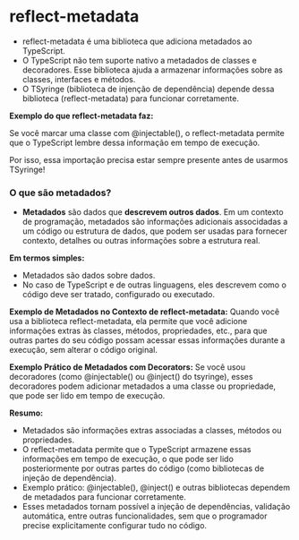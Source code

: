# reflect-metadata

- reflect-metadata é uma biblioteca que adiciona metadados ao TypeScript.
- O TypeScript não tem suporte nativo a metadados de classes e decoradores. Esse biblioteca ajuda a armazenar informações sobre as classes, interfaces e métodos.
- O TSyringe (biblioteca de injenção de dependência) depende dessa biblioteca (reflect-metadata) para funcionar corretamente.

**Exemplo do que reflect-metadata faz:**

Se você marcar uma classe com @injectable(), o reflect-metadata permite que o TypeScript lembre dessa informação em tempo de execução.

Por isso, essa importação precisa estar sempre presente antes de usarmos TSyringe!

### O que são metadados?

- **Metadados** são dados que **descrevem outros dados**. Em um contexto de programação, metadados são informações adicionais associdadas a um código ou estrutura de dados, que podem ser usadas para fornecer contexto, detalhes ou outras informações sobre a estrutura real.

**Em termos simples:**

- Metadados são dados sobre dados.
- No caso de TypeScript e de outras linguagens, eles descrevem como o código deve ser tratado, configurado ou executado.

**Exemplo de Metadados no Contexto de reflect-metadata:**
Quando você usa a biblioteca reflect-metadata, ela permite que você adicione informações extras às classes, métodos, propriedades, etc., para que outras partes do seu código possam acessar essas informações durante a execução, sem alterar o código original.

**Exemplo Prático de Metadados com Decorators:**
Se você usou decoradores (como @injectable() ou @inject() do tsyringe), esses decoradores podem adicionar metadados a uma classe ou propriedade, que pode ser lido em tempo de execução.

**Resumo:**

- Metadados são informações extras associadas a classes, métodos ou propriedades.
- O reflect-metadata permite que o TypeScript armazene essas informações em tempo de execução, o que pode ser lido posteriormente por outras partes do código (como bibliotecas de injeção de dependência).
- Exemplo prático: @injectable(), @inject() e outras bibliotecas dependem de metadados para funcionar corretamente.
- Esses metadados tornam possível a injeção de dependências, validação automática, entre outras funcionalidades, sem que o programador precise explicitamente configurar tudo no código.
